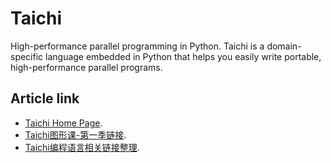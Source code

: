 # Taichi

High-performance parallel programming in Python.
Taichi is a domain-specific language embedded in Python that helps you easily write portable, high-performance parallel programs.

## Article link

- [Taichi Home Page](https://taichi-lang.cn/).
- [Taichi图形课-第一季链接](https://zhuanlan.zhihu.com/p/570108044/).
- [Taichi编程语言相关链接整理](https://zhuanlan.zhihu.com/p/570154458/).
